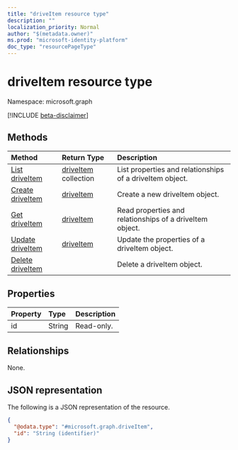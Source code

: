 ```yaml
---
title: "driveItem resource type"
description: ""
localization_priority: Normal
author: "$(metadata.owner)"
ms.prod: "microsoft-identity-platform"
doc_type: "resourcePageType"
---
```


# driveItem resource type

Namespace: microsoft.graph

[!INCLUDE [beta-disclaimer](../../includes/beta-disclaimer.md)]

## Methods

| Method                                         | Return Type                          | Description                                              |
| :--------------------------------------------- | :----------------------------------- | :------------------------------------------------------- |
| [List driveItem](../api/driveitem-list.md)     | [driveItem](driveItem.md) collection | List properties and relationships of a driveItem object. |
| [Create driveItem](../api/driveitem-create.md) | [driveItem](driveItem.md)            | Create a new driveItem object.                           |
| [Get driveItem](../api/driveitem-get.md)       | [driveItem](driveItem.md)            | Read properties and relationships of a driveItem object. |
| [Update driveItem](../api/driveitem-update.md) | [driveItem](driveItem.md)            | Update the properties of a driveItem object.             |
| [Delete driveItem](../api/driveitem-delete.md) |                                      | Delete a driveItem object.                               |

## Properties

| Property | Type   | Description |
| :------- | :----- | :---------- |
| id       | String | Read-only.  |

## Relationships

None.

## JSON representation

The following is a JSON representation of the resource.

<!-- {
  "blockType": "resource",
  "keyProperty": "id",
  "@odata.type": "microsoft.graph.driveItem",
  "baseType": "microsoft.graph.entity",
  "openType": False
}
-->

```json
{
  "@odata.type": "#microsoft.graph.driveItem",
  "id": "String (identifier)"
}
```
